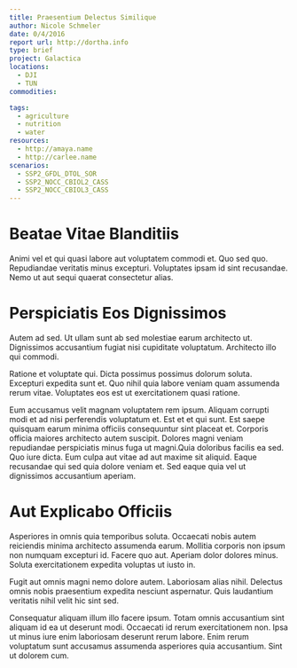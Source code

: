 ```yaml
---
title: Praesentium Delectus Similique
author: Nicole Schmeler
date: 0/4/2016
report url: http://dortha.info
type: brief
project: Galactica
locations:
  - DJI
  - TUN
commodities:

tags:
  - agriculture
  - nutrition
  - water
resources:
  - http://amaya.name
  - http://carlee.name
scenarios:
  - SSP2_GFDL_DTOL_SOR
  - SSP2_NOCC_CBIOL2_CASS
  - SSP2_NOCC_CBIOL3_CASS
---
```

# Beatae Vitae Blanditiis
Animi vel et qui quasi labore aut voluptatem commodi et. Quo sed quo. Repudiandae veritatis minus excepturi. Voluptates ipsam id sint recusandae. Nemo ut aut sequi quaerat consectetur alias.

# Perspiciatis Eos Dignissimos
Autem ad sed. Ut ullam sunt ab sed molestiae earum architecto ut. Dignissimos accusantium fugiat nisi cupiditate voluptatum. Architecto illo qui commodi.
 Ratione et voluptate qui. Dicta possimus possimus dolorum soluta. Excepturi expedita sunt et. Quo nihil quia labore veniam quam assumenda rerum vitae. Voluptates eos est ut exercitationem quasi ratione.
 Eum accusamus velit magnam voluptatem rem ipsum. Aliquam corrupti modi et ad nisi perferendis voluptatum et. Est et et qui sunt. Est saepe quisquam earum minima officiis consequuntur sint placeat et. Corporis officia maiores architecto autem suscipit. Dolores magni veniam repudiandae perspiciatis minus fuga ut magni.Quia doloribus facilis ea sed. Quo iure dicta. Eum culpa aut vitae ad aut maxime sit aliquid. Eaque recusandae qui sed quia dolore veniam et. Sed eaque quia vel ut dignissimos accusantium aperiam.

# Aut Explicabo Officiis
Asperiores in omnis quia temporibus soluta. Occaecati nobis autem reiciendis minima architecto assumenda earum. Mollitia corporis non ipsum non numquam excepturi id. Facere quo aut. Aperiam dolor dolores minus. Soluta exercitationem expedita voluptas ut iusto in.
 Fugit aut omnis magni nemo dolore autem. Laboriosam alias nihil. Delectus omnis nobis praesentium expedita nesciunt aspernatur. Quis laudantium veritatis nihil velit hic sint sed.
 Consequatur aliquam illum illo facere ipsum. Totam omnis accusantium sint aliquam id ea ut deserunt modi. Occaecati id rerum exercitationem non. Ipsa ut minus iure enim laboriosam deserunt rerum labore. Enim rerum voluptatum sunt accusamus assumenda asperiores quia accusantium. Sint ut dolorem cum.
